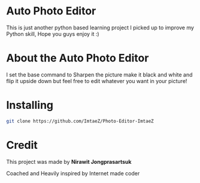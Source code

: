 # Auto Photo Editor
This is just another python based learning project I picked up to improve my Python skill, Hope you guys enjoy it :)

# About the Auto Photo Editor
I set the base command to Sharpen the picture make it black and white and flip it upside down but feel free to edit whatever you want in your picture!

# Installing 
```bash
git clone https://github.com/ImtaeZ/Photo-Editor-ImtaeZ
```

# Credit
This project was made by <b>Nirawit Jongprasartsuk</b>

Coached and Heavily inspired by Internet made coder
